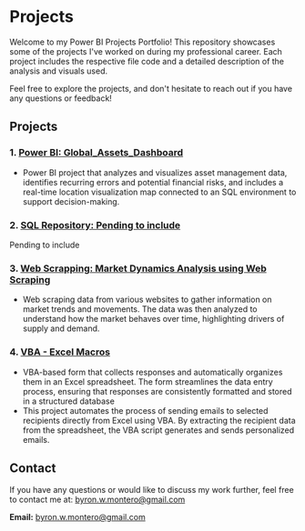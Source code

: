 # Projects
Welcome to my Power BI Projects Portfolio! This repository showcases some of the projects I've worked on during my professional career. Each project includes the respective file code and a detailed description of the analysis and visuals used.

Feel free to explore the projects, and don't hesitate to reach out if you have any questions or feedback!

## Projects

### 1. [Power BI: Global_Assets_Dashboard](https://github.com/B-White-M/Global_Assets_Dashboard/blob/d189b0effa7077bf374dae7f27aefb87cf0b2e5c/README.md)
- Power BI project that analyzes and visualizes asset management data, identifies recurring errors and potential financial risks, and includes a real-time location visualization map connected to an SQL environment to support decision-making.

### 2. [SQL Repository: Pending to include](./Projects/SQL)
Pending to include 

### 3. [Web Scrapping: Market Dynamics Analysis using Web Scraping](./Projects/Market_Dynamics_Analytics)
- Web scraping data from various websites to gather information on market trends and movements. The data was then analyzed to understand how the market behaves over time, highlighting drivers of supply and demand.

### 4. [VBA - Excel Macros](https://github.com/B-White-M/VBA-Excel-Macros/blob/1711298bd3dc73b998f267420cbbd9252718a1fe/README.md)
- VBA-based form that collects responses and automatically organizes them in an Excel spreadsheet. The form streamlines the data entry process, ensuring that responses are consistently formatted and stored in a structured database
- This project automates the process of sending emails to selected recipients directly from Excel using VBA. By extracting the recipient data from the spreadsheet, the VBA script generates and sends personalized emails.
 
## Contact

If you have any questions or would like to discuss my work further, feel free to contact me at: byron.w.montero@gmail.com

**Email:** byron.w.montero@gmail.com
